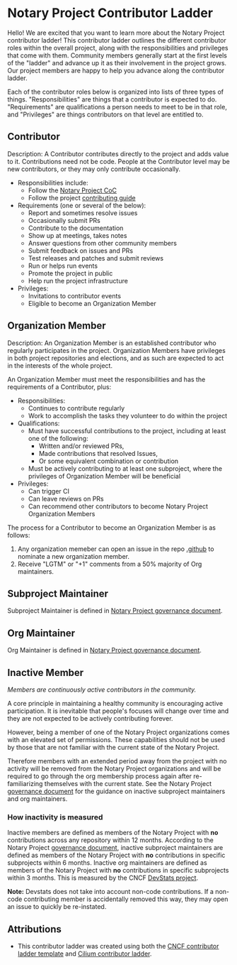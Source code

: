 # Notary Project Contributor Ladder

Hello! We are excited that you want to learn more about the Notary Project contributor ladder! This contributor ladder outlines the different contributor roles within the overall project, along with the responsibilities and privileges that come with them. Community members generally start at the first levels of the "ladder" and advance up it as their involvement in the project grows. Our project members are happy to help you advance along the contributor ladder.

Each of the contributor roles below is organized into lists of three types of things. "Responsibilities" are things that a contributor is expected to do. "Requirements" are qualifications a person needs to meet to be in that role, and "Privileges" are things contributors on that level are entitled to.

## Contributor

Description: A Contributor contributes directly to the project and adds value to it. Contributions need not be code. People at the Contributor level may be new contributors, or they may only contribute occasionally.

* Responsibilities include:
    * Follow the [Notary Project CoC](CODE_OF_CONDUCT.md)
    * Follow the project [contributing guide](CONTRIBUTING.md)
* Requirements (one or several of the below):
    * Report and sometimes resolve issues
    * Occasionally submit PRs
    * Contribute to the documentation
    * Show up at meetings, takes notes
    * Answer questions from other community members
    * Submit feedback on issues and PRs
    * Test releases and patches and submit reviews
    * Run or helps run events
    * Promote the project in public
    * Help run the project infrastructure
* Privileges:
    * Invitations to contributor events
    * Eligible to become an Organization Member

## Organization Member

Description: An Organization Member is an established contributor who regularly participates in the project. Organization Members have privileges in both project repositories and elections, and as such are expected to act in the interests of the whole project.

An Organization Member must meet the responsibilities and has the requirements of a Contributor, plus:

* Responsibilities:
    * Continues to contribute regularly
    * Work to accomplish the tasks they volunteer to do within the project
* Qualifications:
    * Must have successful contributions to the project, including at least one of the following:
        * Written and/or reviewed PRs,
        * Made contributions that resolved Issues,
        * Or some equivalent combination or contribution
    * Must be actively contributing to at least one subproject, where the privileges of Organization Member will be beneficial
* Privileges:
    * Can trigger CI
    * Can leave reviews on PRs
    * Can recommend other contributors to become Notary Project Organization Members

The process for a Contributor to become an Organization Member is as follows:

1. Any organization memeber can open an issue in the repo [.github](https://github.com/notaryproject/.github) to nominate a new organization member.
2. Receive "LGTM" or "+1" comments from a 50% majority of Org maintainers.

## Subproject Maintainer

Subproject Maintainer is defined in [Notary Project governance document](GOVERNANCE.md#subproject-maintainers).

## Org Maintainer

Org Maintainer is defined in [Notary Project governance document](GOVERNANCE.md#notary-project-org-maintainers).

## Inactive Member

_Members are continuously active contributors in the community._

A core principle in maintaining a healthy community is encouraging active participation. It is inevitable that people's focuses will change over time and they are not expected to be actively contributing forever.

However, being a member of one of the Notary Project organizations comes with an elevated set of permissions. These capabilities should not be used by those that are not familiar with the current state of the Notary Project.

Therefore members with an extended period away from the project with no activity will be removed from the Notary Project organizations and will be required to go through the org membership process again after re-familiarizing themselves with the current state. See the Notary Project [governance document](GOVERNANCE.md#maintainers-structure) for the guidance on inactive subproject maintainers and org maintainers.

### How inactivity is measured

Inactive members are defined as members of the Notary Project with **no** contributions across any repository within 12 months. According to the Notary Project [governance document](GOVERNANCE.md), inactive subproject maintainers are defined as members of the Notary Project with **no** contributions in specific subprojects within 6 months. Inactive org maintainers are defined as members of the Notary Project with **no** contributions in specific subprojects within 3 months. This is measured by the CNCF [DevStats project](https://notary.devstats.cncf.io/d/8/dashboards?orgId=1&refresh=15m).

**Note:** Devstats does not take into account non-code contributions. If a non-code contributing member is accidentally removed this way, they may open an issue to quickly be re-instated.

## Attributions

* This contributor ladder was created using both the [CNCF contributor ladder template](https://github.com/cncf/project-template/blob/main/CONTRIBUTOR_LADDER.md) and [Cilium contributor ladder](https://github.com/cilium/community/blob/main/CONTRIBUTOR-LADDER.md).